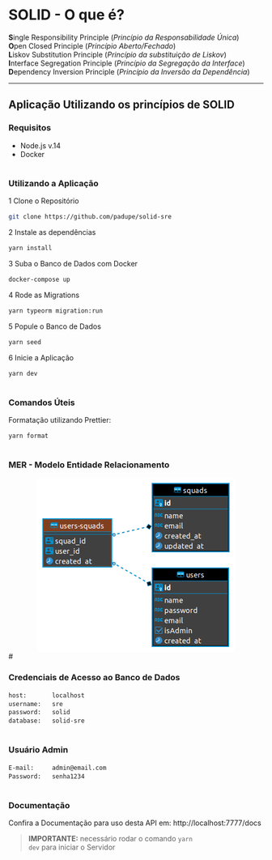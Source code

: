 # SOLID - O que é?

**S**ingle Responsibility Principle (_Princípio da Responsabilidade Única_)<br>
**O**pen Closed Principle (_Princípio Aberto/Fechado_)<br>
**L**iskov Substitution Principle (_Princípio da substituição de Liskov_)<br>
**I**nterface Segregation Principle (_Princípio da Segregação da Interface_)<br>
**D**ependency Inversion Principle (_Princípio da Inversão da Dependência_)<br>

---

## Aplicação Utilizando os princípios de SOLID

### Requisitos
- Node.js v.14
- Docker

#

### Utilizando a Aplicação

1 Clone o Repositório
```bash
git clone https://github.com/padupe/solid-sre
```

2 Instale as dependências
```bash
yarn install
```

3 Suba o Banco de Dados com Docker
```bash
docker-compose up
```

4 Rode as Migrations
```bash
yarn typeorm migration:run
```

5 Popule o Banco de Dados
```bash
yarn seed
```

6 Inicie a Aplicação
```bash
yarn dev
```

#

### Comandos Úteis

Formatação utilizando Prettier:
```bash
yarn format
```

#

### MER - Modelo Entidade Relacionamento
<div align="center">
    <img align="center" src=https://github.com/padupe/solid-sre/blob/master/src/shared/images/solid.png>
</div>
#

### Credenciais de Acesso ao Banco de Dados
```bash
host:       localhost
username:   sre
password:   solid
database:   solid-sre
```
#

### Usuário Admin
```bash
E-mail:     admin@email.com
Password:   senha1234
```

#

### Documentação

Confira a Documentação para uso desta API em:
http://localhost:7777/docs
> **IMPORTANTE:** necessário rodar o comando <code>yarn dev</code> para iniciar o Servidor
